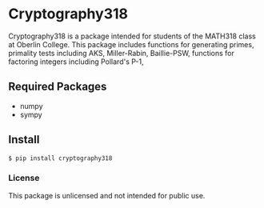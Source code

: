 # Cryptography318
Cryptography318 is a package intended for students of the MATH318 class
at Oberlin College. This package includes functions for generating primes, primality tests
including AKS, Miller-Rabin, Baillie-PSW, functions for factoring integers including
Pollard's P-1, 

## Required Packages
* numpy
* sympy

## Install
```angular2html
$ pip install cryptography318
```

### License
This package is unlicensed and not intended for public use.